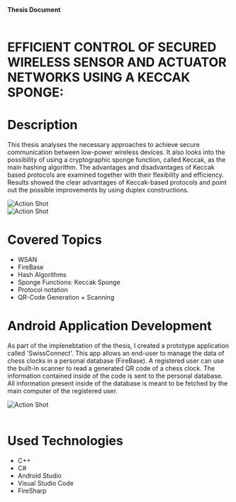 
<script>
    import IoIosPaper from 'svelte-icons/io/IoIosPaper.svelte'
</script>

<div class="socials flex  " style="padding-bottom:20px;">
     <b style="padding-right:20px; padding-top:5px">Thesis Document</b>
    <span>
        <a  href="https://drive.google.com/file/d/1PfuLqyZBIzoRbNhmeSyqPRWApe6lhxCn/view?usp=sharing" target="_blank" rel="no-referrer"><IoIosPaper />
        </a>
    </span>
</div>

# EFFICIENT CONTROL OF SECURED WIRELESS SENSOR AND ACTUATOR NETWORKS USING A KECCAK SPONGE:

<div id="markdownBody">
    <div class="grid-container grid-centered-container reversed-col-content">
        <div>
            <h1 class="title">Description</h1>
            <p>
                This thesis analyses the necessary approaches to achieve secure communication between low-power wireless devices. It also looks into the possibility of using a cryptographic sponge function, called Keccak, as the main hashing algorithm. The advantages and disadvantages of Keccak based protocols are examined together with their flexibility and efficiency. Results showed the clear advantages of Keccak-based protocols and point out the possible improvements by using duplex constructions.
            </p>
        </div>
        <img class="rounded-3xl shadow-xl"  src="https://ik.imagekit.io/gillianassi/Research/KeccakSponge/CompleteSystem_9IMEhR6d0.PNG?updatedAt=1684968188120" alt="Action Shot"  width="auto" />
    </div>
    <div class="grid-container grid-centered-container">
        <img class="rounded-3xl shadow-xl"  src="https://ik.imagekit.io/gillianassi/Research/KeccakSponge/Sponge_JkZ15huJ8.PNG?updatedAt=1684968174448" alt="Action Shot"  width="auto" />
        <div>
            <div>
            <h1 class="title">Covered Topics</h1>
            <ul class="list-disc marker:text-purple-300 pl-10">
                <li>WSAN</li>
                <li>FireBase</li>
                <li>Hash Algorithms</li>
                <li>Sponge Functions: Keccak Sponge</li>
                <li>Protocol notation</li>
                <li>QR-Code Generation + Scanning</li>
            </ul>
            </div>
        </div>
    </div>
    <div class="grid-container grid-centered-container reversed-col-content">
        <div>
            <h1 class="title">Android Application Development</h1>
            <p>
                As part of the implenebtation of the thesis, I created a prototype application called 'SwissConnect'. This app allows an end-user to manage the data of chess clocks in a personal database (FireBase).  A registered user can use the built-in scanner to read a generated QR code of a chess clock. The information contained inside of the code is sent to the personal database. All information present inside of the database is meant to be fetched by the main computer of the registered user.
            </p>
        </div>
         <img class="rounded-3xl shadow-xl" src="https://ik.imagekit.io/gillianassi/Research/KeccakSponge/SwissConnect_wtEiM3Fg_.PNG?updatedAt=1684968174417" alt="Action Shot"  width="auto" />
    </div>
</div>


<br>

# Used Technologies
<div>
    <ul class="list-disc marker:text-purple-300 pl-10">
        <li>C++</li>
        <li>C#</li>
        <li>Android Studio</li>
        <li>Visual Studio Code</li>
        <li>FireSharp</li>
    </ul>
</div> 
<br>